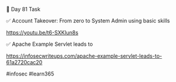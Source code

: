 🎯 Day 81 Task


✅ Account Takeover: From zero to System Admin using basic skills


https://youtu.be/t6-SXKIun8s


✅ Apache Example Servlet leads to $$$$


https://infosecwriteups.com/apache-example-servlet-leads-to-61a2720cac20


#infosec #learn365
